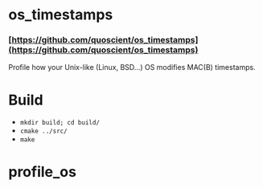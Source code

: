 # os_timestamps
### [https://github.com/quoscient/os_timestamps](https://github.com/quoscient/os_timestamps)

Profile how your Unix-like (Linux, BSD...) OS modifies MAC(B) timestamps.

# Build

- `mkdir build; cd build/`
- `cmake ../src/`
- `make`

# profile_os

